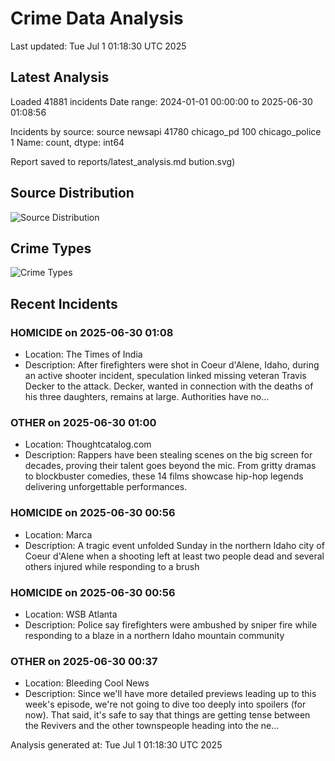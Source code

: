 # Crime Data Analysis
Last updated: Tue Jul  1 01:18:30 UTC 2025

## Latest Analysis

Loaded 41881 incidents
Date range: 2024-01-01 00:00:00 to 2025-06-30 01:08:56

Incidents by source:
source
newsapi           41780
chicago_pd          100
chicago_police        1
Name: count, dtype: int64

Report saved to reports/latest_analysis.md
bution.svg)

## Source Distribution
![Source Distribution](images/source_distribution.svg)

## Crime Types
![Crime Types](images/crime_types.svg)

## Recent Incidents

### HOMICIDE on 2025-06-30 01:08
- Location: The Times of India
- Description: After firefighters were shot in Coeur d'Alene, Idaho, during an active shooter incident, speculation linked missing veteran Travis Decker to the attack. Decker, wanted in connection with the deaths of his three daughters, remains at large. Authorities have no…


### OTHER on 2025-06-30 01:00
- Location: Thoughtcatalog.com
- Description: Rappers have been stealing scenes on the big screen for decades, proving their talent goes beyond the mic. From gritty dramas to blockbuster comedies, these 14 films showcase hip-hop legends delivering unforgettable performances.


### HOMICIDE on 2025-06-30 00:56
- Location: Marca
- Description: A tragic event unfolded Sunday in the northern Idaho city of Coeur d&apos;Alene when a shooting left at least two people dead and several others injured while responding to a brush


### HOMICIDE on 2025-06-30 00:56
- Location: WSB Atlanta
- Description: Police say firefighters were ambushed by sniper fire while responding to a blaze in a northern Idaho mountain community


### OTHER on 2025-06-30 00:37
- Location: Bleeding Cool News
- Description: Since we'll have more detailed previews leading up to this week's episode, we're not going to dive too deeply into spoilers (for now). That said, it's safe to say that things are getting tense between the Revivers and the other townspeople heading into the ne…

Analysis generated at: Tue Jul  1 01:18:30 UTC 2025
